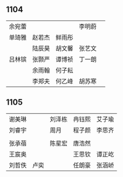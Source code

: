 ## 1104
|     |     |     |     |     |
| --- | --- | --- | --- | --- |
| 余宛蕾 |  |  | 李明蔚 |  |
| 单琦雅 | 赵若杰 | 鲜雨彤 |  |  |
|  | 陆辰昊 | 胡文馨 | 张艺文 |  |
| 吕林镔 | 张颢严 | 谭博祯 | 丁一朗 |  |
|  | 余雨翰 | 何子耘 |  |  |
|  | 李郑夫 | 何乙峰 | 胡苏寒 |  |

## 1105
|     |     |     |     |     |
| --- | --- | --- | --- | --- |
| 谢美琳 |  | 刘泽栋 | 冉钰熙 | 艾子瑜 |
| 刘睿宇 |  | 周月 | 程子颜 | 李思齐 |
|  |  |  |  |  |
| 张承蓓 |  | 陈星宏 | 唐浩然 |  |
| 王宸奥 |  |  | 王思钦 | 谭正屹 |
| 刘哲佚 | 卢奕 |  | 任朗豪 | 张涵峤 |

